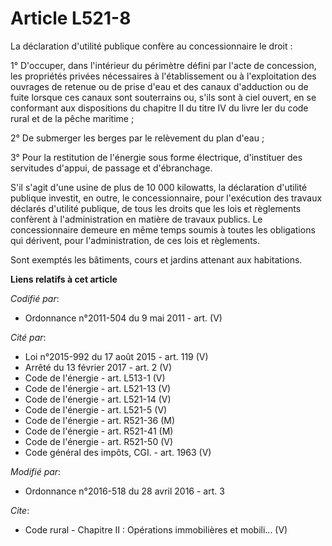 # Article L521-8

La déclaration d'utilité publique confère au concessionnaire le droit : 

1° D'occuper, dans l'intérieur du périmètre défini par l'acte de concession, les propriétés privées nécessaires à
l'établissement ou à l'exploitation des ouvrages de retenue ou de prise d'eau et des canaux d'adduction ou de fuite lorsque
ces canaux sont souterrains ou, s'ils sont à ciel ouvert, en se conformant aux dispositions du chapitre II du titre IV du
livre Ier du code rural et de la pêche maritime ; 

2° De submerger les berges par le relèvement du plan d'eau ; 

3° Pour la restitution de l'énergie sous forme électrique, d'instituer des servitudes d'appui, de passage et d'ébranchage. 

S'il s'agit d'une usine de plus de 10 000 kilowatts, la déclaration d'utilité publique investit, en outre, le
concessionnaire, pour l'exécution des travaux déclarés d'utilité publique, de tous les droits que les lois et règlements
confèrent à l'administration en matière de travaux publics. Le concessionnaire demeure en même temps soumis à toutes les
obligations qui dérivent, pour l'administration, de ces lois et règlements. 

Sont exemptés les bâtiments, cours et jardins attenant aux habitations.

**Liens relatifs à cet article**

_Codifié par_:

  - Ordonnance n°2011-504 du 9 mai 2011 - art. (V)

_Cité par_:

  - Loi n°2015-992 du 17 août 2015 - art. 119 (V)
  - Arrêté du 13 février 2017 - art. 2 (V)
  - Code de l'énergie - art. L513-1 (V)
  - Code de l'énergie - art. L521-13 (V)
  - Code de l'énergie - art. L521-14 (V)
  - Code de l'énergie - art. L521-5 (V)
  - Code de l'énergie - art. R521-36 (M)
  - Code de l'énergie - art. R521-41 (M)
  - Code de l'énergie - art. R521-50 (V)
  - Code général des impôts, CGI. - art. 1963 (V)

_Modifié par_:

  - Ordonnance n°2016-518 du 28 avril 2016 - art. 3

_Cite_:

  - Code rural -  Chapitre II : Opérations immobilières et mobili... (V)
